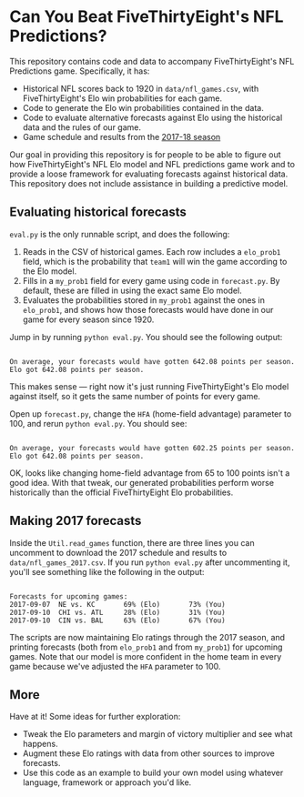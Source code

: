 # Can You Beat FiveThirtyEight's NFL Predictions?

This repository contains code and data to accompany FiveThirtyEight's NFL Predictions game. Specifically, it has:

* Historical NFL scores back to 1920 in `data/nfl_games.csv`, with FiveThirtyEight's Elo win probabilities for each game.
* Code to generate the Elo win probabilities contained in the data.
* Code to evaluate alternative forecasts against Elo using the historical data and the rules of our game.
* Game schedule and results from the [2017-18 season](https://projects.fivethirtyeight.com/nfl-api/2017/nfl_games_2017.csv)

Our goal in providing this repository is for people to be able to figure out how FiveThirtyEight's NFL Elo model and NFL predictions game work and to provide a loose framework for evaluating forecasts against historical data. This repository does not include assistance in building a predictive model.

## Evaluating historical forecasts

`eval.py` is the only runnable script, and does the following:

1. Reads in the CSV of historical games. Each row includes a `elo_prob1` field, which is the probability that `team1` will win the game according to the Elo model.
2. Fills in a `my_prob1` field for every game using code in `forecast.py`. By default, these are filled in using the exact same Elo model.
3. Evaluates the probabilities stored in `my_prob1` against the ones in `elo_prob1`, and shows how those forecasts would have done in our game for every season since 1920.

Jump in by running `python eval.py`. You should see the following output:

```

On average, your forecasts would have gotten 642.08 points per season. Elo got 642.08 points per season.

```

This makes sense — right now it's just running FiveThirtyEight's Elo model against itself, so it gets the same number of points for every game.

Open up `forecast.py`, change the `HFA` (home-field advantage) parameter to 100, and rerun `python eval.py`. You should see:

```

On average, your forecasts would have gotten 602.25 points per season. Elo got 642.08 points per season.

```

OK, looks like changing home-field advantage from 65 to 100 points isn't a good idea. With that tweak, our generated probabilities perform worse historically than the official FiveThirtyEight Elo probabilities.

## Making 2017 forecasts

Inside the `Util.read_games` function, there are three lines you can uncomment to download the 2017 schedule and results to `data/nfl_games_2017.csv`. If you run `python eval.py` after uncommenting it, you'll see something like the following in the output:

```

Forecasts for upcoming games:
2017-09-07	NE vs. KC		69% (Elo)		73% (You)
2017-09-10	CHI vs. ATL		28% (Elo)		31% (You)
2017-09-10	CIN vs. BAL		63% (Elo)		67% (You)

```

The scripts are now maintaining Elo ratings through the 2017 season, and printing forecasts (both from `elo_prob1` and from `my_prob1`) for upcoming games. Note that our model is more confident in the home team in every game because we've adjusted the `HFA` parameter to 100.

## More

Have at it! Some ideas for further exploration:

* Tweak the Elo parameters and margin of victory multiplier and see what happens.
* Augment these Elo ratings with data from other sources to improve forecasts.
* Use this code as an example to build your own model using whatever language, framework or approach you'd like.